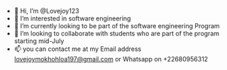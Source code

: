 - 👋 Hi, I’m @Lovejoy123
- 👀 I’m interested in software engineering
- 🌱 I’m currently looking to be part of the software engineering Program 
- 💞️ I’m looking to collaborate with students who are part of the program starting mid-July
- 📫 you can contact me at my Email address lovejoymokhohloa197@gmail.com or Whatsapp on +22680956312

<!---
Lovejoy123/Lovejoy123 is a ✨ special ✨ repository because its `README.md` (this file) appears on your GitHub profile.
You can click the Preview link to take a look at your changes.
--->
